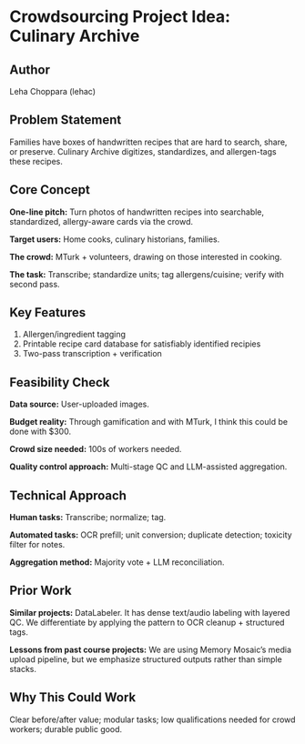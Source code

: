 # Crowdsourcing Project Idea: Culinary Archive

## Author
Leha Choppara (lehac)

## Problem Statement
Families have boxes of handwritten recipes that are hard to search, share, or preserve. Culinary Archive digitizes, standardizes, and allergen-tags these recipes.

## Core Concept
**One-line pitch:** Turn photos of handwritten recipes into searchable, standardized, allergy-aware cards via the crowd.

**Target users:** Home cooks, culinary historians, families.

**The crowd:** MTurk + volunteers, drawing on those interested in cooking.

**The task:** Transcribe; standardize units; tag allergens/cuisine; verify with second pass.

## Key Features
1. Allergen/ingredient tagging
2. Printable recipe card database for satisfiably identified recipies
3. Two-pass transcription + verification

## Feasibility Check
**Data source:** User-uploaded images.

**Budget reality:** Through gamification and with MTurk, I think this could be done with $300.

**Crowd size needed:** 100s of workers needed.

**Quality control approach:** Multi-stage QC and LLM-assisted aggregation.

## Technical Approach
**Human tasks:** Transcribe; normalize; tag.

**Automated tasks:** OCR prefill; unit conversion; duplicate detection; toxicity filter for notes.

**Aggregation method:** Majority vote + LLM reconciliation.

## Prior Work
**Similar projects:** DataLabeler. It has dense text/audio labeling with layered QC. We differentiate by applying the pattern to OCR cleanup + structured tags.

**Lessons from past course projects:** We are using Memory Mosaic’s media upload pipeline, but we emphasize structured outputs rather than simple stacks.

## Why This Could Work
Clear before/after value; modular tasks; low qualifications needed for crowd workers; durable public good.
